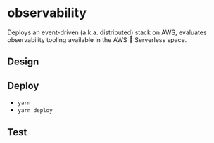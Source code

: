 # observability

Deploys an event-driven (a.k.a. distributed) stack on AWS, evaluates observability tooling available in the AWS 🤝 Serverless space.

## Design

## Deploy

- `yarn`
- `yarn deploy`

## Test
